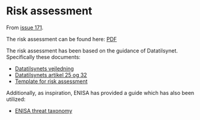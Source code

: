# Risk assessment

From [issue 171](https://github.com/aau-giraf/wiki/issues/171).

The risk assessment can be found here: [PDF](risk_assessment.pdf)

The risk assessment has been based on the guidance of Datatilsynet.
Specifically these documents:

- [Datatilsynets vejledning](https://www.datatilsynet.dk/media/7900/vejledende-tekst-om-risikovurdering.pdf)
- [Datatilsynets artikel 25 og 32](https://www.datatilsynet.dk/media/6879/artikel25og32-vejledning.pdf)
- [Template for risk assessment](https://sikkerdigital.dk/virksomhed/saadan-beskytter-du-din-virksomhed/skabeloner-og-vaerktoejer/)

Additionally, as inspiration, ENISA has provided a guide which has also been utilized:

- [ENISA threat taxonomy](https://www.enisa.europa.eu/topics/threat-risk-management/threats-and-trends/enisa-threat-landscape/threat-taxonomy/view)
